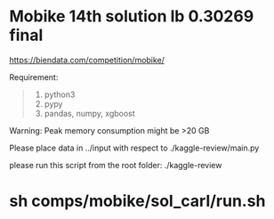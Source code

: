 # Mobike 14th solution lb 0.30269 final

https://biendata.com/competition/mobike/

Requirement:
>1. python3
>2. pypy
>3. pandas, numpy, xgboost

Warning: Peak memory consumption might be >20 GB

Please place data in ../input with respect to ./kaggle-review/main.py

please run this script from the root folder: ./kaggle-review

# sh comps/mobike/sol_carl/run.sh

